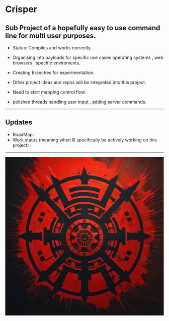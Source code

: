 # Crisper
Sub Project of a hopefully easy to use command line for multi user purposes.
------------------------------------------------------------------------------

-  Status: Compiles and works correctly.

- Organising into payloads for specific use cases operating systems , web browsers , specific enviroments.

- Creating Branches for experimentation. 
- Other project ideas and repos will be integrated into this project.
- Need to start mapping control flow.
- polished threads handling user input , adding server commands.

-------------------------------------------------------------------------
Updates
---

- RoadMap: 
- Work status (meaning when ill specifically be actively working on this project) :



-------------------------------------------------------------------------------------------------
![CRISPER2](https://raw.githubusercontent.com/indirectDirectEnumeration69/Crisper/main/CRISPER2.png)


